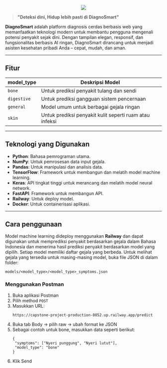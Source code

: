 <p align="center">
  <img src="https://github.com/user-attachments/assets/c55bc528-13c3-4675-a744-c4b6221c93d2"/>
</p>

> **"Deteksi dini, Hidup lebih pasti di DiagnoSmart"**

**DiagnoSmart** adalah platform diagnosis cerdas berbasis web yang memanfaatkan teknologi modern untuk membantu pengguna mengenali potensi penyakit sejak dini. Dengan tampilan elegan, responsif, dan fungsionalitas berbasis AI ringan, DiagnoSmart dirancang untuk menjadi asisten kesehatan pribadi Anda – cepat, mudah, dan aman.

---

## Fitur
| model\_type | Deskripsi Model                                         |
| ----------- | ------------------------------------------------------- |
| `bone`      | Untuk prediksi penyakit tulang dan sendi                |
| `digestive` | Untuk prediksi gangguan sistem pencernaan               |
| `general`   | Model umum untuk berbagai gejala ringan                 |
| `skin`      | Untuk prediksi penyakit kulit seperti ruam atau infeksi |


---

## Teknologi yang Digunakan
- **Python**: Bahasa pemrograman utama.
- **NumPy**: Untuk pemrosesan data input gejala.
- **Pandas**: Untuk manipulasi dan analisis data.
- **TensorFlow**: Framework untuk membangun dan melatih model machine learning.
- **Keras**: API tingkat tinggi untuk merancang dan melatih model neural network.
- **FastAPI**: Framework untuk membangun API.
- **Railway**: Untuk deploy model.
- **Docker**: Untuk containerisasi aplikasi.
  
---
## Cara penggunaan
Model machine learning dideploy menggunakan **Railway** dan dapat digunakan untuk memprediksi penyakit berdasarkan gejala dalam Bahasa Indonesia dan menerima hasil prediksi penyakit berdasarkan model yang dipilih. Setiap model memiliki daftar gejala yang berbeda. Untuk melihat gejala yang tersedia untuk masing-masing model, buka file JSON di dalam folder:

```
models/<model_type>/<model_type>_symptoms.json
```

### Menggunakan Postman

1. Buka aplikasi Postman
2. Pilih method `POST`
3. Masukkan URL:
   ```
   https://capstone-project-production-0852.up.railway.app/predict
   ```
4. Buka tab Body → pilih raw → ubah format ke JSON
5. Sebagai contoh untuk bone, masukkan data seperti berikut:
   ```
   {
    "symptoms": ["Nyeri punggung", "Nyeri lutut"],
    "model_type": "bone"
   }
   ```
6. Klik Send   
      

